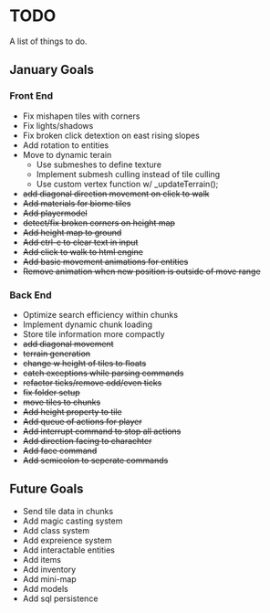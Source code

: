 # TODO
A list of things to do.

## January Goals
### Front End
* Fix mishapen tiles with corners
* Fix lights/shadows
* Fix broken click detextion on east rising slopes
* Add rotation to entities
* Move to dynamic terain
  * Use submeshes to define texture
  * Implement submesh culling instead of tile culling
  * Use custom vertex function w/ _updateTerrain();
* ~~add diagonal direction movement on click to walk~~
* ~~Add materials for biome tiles~~
* ~~Add playermodel~~
* ~~detect/fix broken corners on height map~~
* ~~Add height map to ground~~
* ~~Add ctrl-c to clear text in input~~
* ~~Add click to walk to html engine~~
* ~~Add basic movement animations for entities~~
* ~~Remove animation when new position is outside of move range~~

### Back End
* Optimize search efficiency within chunks
* Implement dynamic chunk loading
* Store tile information more compactly
* ~~add diagonal movement~~
* ~~terrain generation~~
* ~~change w height of tiles to floats~~
* ~~catch exceptions while parsing commands~~
* ~~refactor ticks/remove odd/even ticks~~
* ~~fix folder setup~~
* ~~move tiles to chunks~~
* ~~Add height property to tile~~
* ~~Add queue of actions for player~~
* ~~Add interrupt command to stop all actions~~
* ~~Add direction facing to charachter~~
* ~~Add face command~~
* ~~Add semicolon to seperate commands~~

## Future Goals
* Send tile data in chunks
* Add magic casting system
* Add class system
* Add expreience system
* Add interactable entities
* Add items
* Add inventory
* Add mini-map
* Add models
* Add sql persistence

